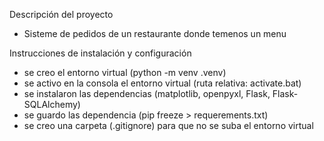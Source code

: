 Descripción del proyecto
- Sisteme de pedidos de un restaurante donde temenos un menu 

Instrucciones de instalación y configuración
- se creo el entorno virtual (python -m venv .venv)
- se activo en la consola el entorno virtual (ruta relativa: activate.bat)
- se instalaron las dependencias (matplotlib, openpyxl, Flask, Flask-SQLAlchemy)
- se guardo las dependencia (pip freeze > requerements.txt)
- se creo una carpeta (.gitignore) para que no se suba el entorno virtual 